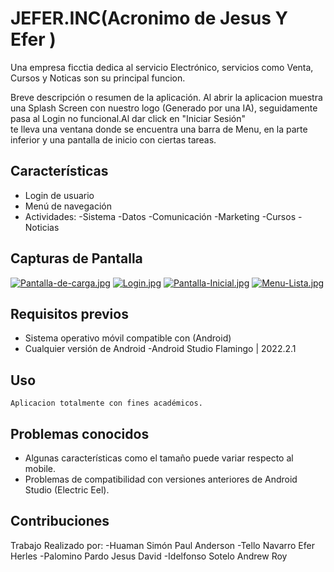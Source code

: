 # JEFER.INC(Acronimo de Jesus Y Efer )
Una empresa ficctia dedica al servicio Electrónico, servicios como Venta, Cursos y Noticas son su principal funcion.

Breve descripción o resumen de la aplicación.
Al abrir la aplicacion muestra una Splash Screen con nuestro logo (Generado por una IA), seguidamente pasa al Login no funcional.Al dar click en "Iniciar Sesión"  
te lleva una ventana donde se encuentra una barra de Menu, en la parte inferior y una pantalla de inicio con ciertas tareas.
## Características
- Login de usuario
- Menú de navegación
- Actividades:
  -Sistema
  -Datos
  -Comunicación
  -Marketing
  -Cursos
  -Noticias
## Capturas de Pantalla
[![Pantalla-de-carga.jpg](https://i.postimg.cc/76YMMCZj/Pantalla-de-carga.jpg)](https://postimg.cc/5HTCf2vm)
[![Login.jpg](https://i.postimg.cc/hj6zzhzL/Login.jpg)](https://postimg.cc/LYk6G9V5)
[![Pantalla-Inicial.jpg](https://i.postimg.cc/yxfVgbrw/Pantalla-Inicial.jpg)](https://postimg.cc/y3Zq2vKP)
[![Menu-Lista.jpg](https://i.postimg.cc/SsdBKzns/Menu-Lista.jpg)](https://postimg.cc/627jjqLJ)

## Requisitos previos

- Sistema operativo móvil compatible con (Android)
- Cualquier versión de Android
  -Android Studio Flamingo | 2022.2.1
## Uso
	Aplicacion totalmente con fines académicos.

## Problemas conocidos
- Algunas características como el tamaño puede variar respecto  al mobile.
- Problemas de compatibilidad con versiones anteriores de Android Studio (Electric Eel).

## Contribuciones
Trabajo Realizado por:
-Huaman Simón Paul Anderson
-Tello Navarro Efer Herles
-Palomino Pardo Jesus David
-Idelfonso Sotelo Andrew Roy